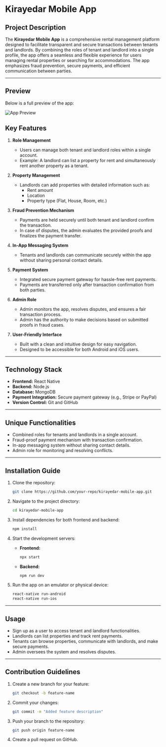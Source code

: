 
# Kirayedar Mobile App

## Project Description
The **Kirayedar Mobile App** is a comprehensive rental management platform designed to facilitate transparent and secure transactions between tenants and landlords. By combining the roles of tenant and landlord into a single profile, the app offers a seamless and flexible experience for users managing rental properties or searching for accommodations. The app emphasizes fraud prevention, secure payments, and efficient communication between parties.

---

## Preview

Below is a full preview of the app:

![App Preview](preview/preview.gif)



## Key Features

1. **Role Management**
   - Users can manage both tenant and landlord roles within a single account.
   - Example: A landlord can list a property for rent and simultaneously rent another property as a tenant.

2. **Property Management**
   - Landlords can add properties with detailed information such as:
     - Rent amount
     - Location
     - Property type (Flat, House, Room, etc.)

3. **Fraud Prevention Mechanism**
   - Payments are held securely until both tenant and landlord confirm the transaction.
   - In case of disputes, the admin evaluates the provided proofs and finalizes the payment transfer.

4. **In-App Messaging System**
   - Tenants and landlords can communicate securely within the app without sharing personal contact details.

5. **Payment System**
   - Integrated secure payment gateway for hassle-free rent payments.
   - Payments are transferred only after transaction confirmation from both parties.

6. **Admin Role**
   - Admin monitors the app, resolves disputes, and ensures a fair transaction process.
   - Admin has the authority to make decisions based on submitted proofs in fraud cases.

7. **User-Friendly Interface**
   - Built with a clean and intuitive design for easy navigation.
   - Designed to be accessible for both Android and iOS users.

---

## Technology Stack

- **Frontend:** React Native
- **Backend:** Node.js
- **Database:** MongoDB
- **Payment Integration:** Secure payment gateway (e.g., Stripe or PayPal)
- **Version Control:** Git and GitHub

---

## Unique Functionalities

- Combined roles for tenants and landlords in a single account.
- Fraud-proof payment mechanism with transaction confirmation.
- In-app messaging system without sharing contact details.
- Admin role for monitoring and resolving conflicts.

---

## Installation Guide

1. Clone the repository:
   ```bash
   git clone https://github.com/your-repo/kirayedar-mobile-app.git
   ```

2. Navigate to the project directory:
   ```bash
   cd kirayedar-mobile-app
   ```

3. Install dependencies for both frontend and backend:
   ```bash
   npm install
   ```

4. Start the development servers:
   - **Frontend:**
     ```bash
     npx start
     ```
   - **Backend:**
     ```bash
     npm run dev
     ```

5. Run the app on an emulator or physical device:
   ```bash
   react-native run-android
   react-native run-ios
   ```

---

## Usage

- Sign up as a user to access tenant and landlord functionalities.
- Landlords can list properties and track rent payments.
- Tenants can browse properties, communicate with landlords, and make secure payments.
- Admin oversees the system and resolves disputes.

---

## Contribution Guidelines

1. Create a new branch for your feature:
   ```bash
   git checkout -b feature-name
   ```

2. Commit your changes:
   ```bash
   git commit -m "Added feature description"
   ```

3. Push your branch to the repository:
   ```bash
   git push origin feature-name
   ```

4. Create a pull request on GitHub.

